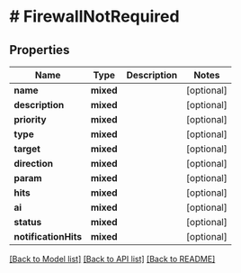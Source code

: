 # # FirewallNotRequired

## Properties

Name | Type | Description | Notes
------------ | ------------- | ------------- | -------------
**name** | **mixed** |  | [optional]
**description** | **mixed** |  | [optional]
**priority** | **mixed** |  | [optional]
**type** | **mixed** |  | [optional]
**target** | **mixed** |  | [optional]
**direction** | **mixed** |  | [optional]
**param** | **mixed** |  | [optional]
**hits** | **mixed** |  | [optional]
**ai** | **mixed** |  | [optional]
**status** | **mixed** |  | [optional]
**notificationHits** | **mixed** |  | [optional]

[[Back to Model list]](../../README.md#models) [[Back to API list]](../../README.md#endpoints) [[Back to README]](../../README.md)
